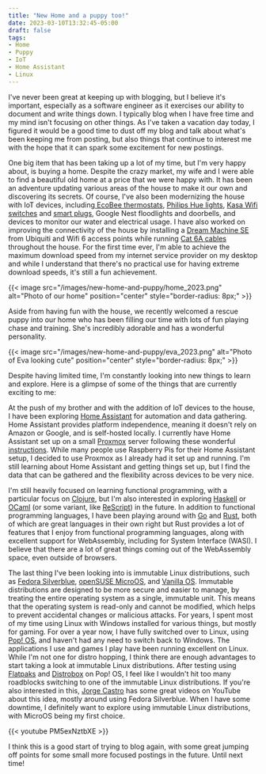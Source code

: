 ```yaml
---
title: "New Home and a puppy too!"
date: 2023-03-10T13:32:45-05:00
draft: false
tags:
- Home
- Puppy
- IoT
- Home Assistant
- Linux
---
```

I've never been great at keeping up with blogging, but I believe it's important, especially as a software engineer as it exercises our ability to document and write things down. I typically blog when I have free time and my mind isn't focusing on other things. As I've taken a vacation day today, I figured it would be a good time to dust off my blog and talk about what's been keeping me from posting, but also things that continue to interest me with the hope that it can spark some excitement for new postings.

One big item that has been taking up a lot of my time, but I'm very happy about, is buying a home. Despite the crazy market, my wife and I were able to find a beautiful old home at a price that we were happy with. It has been an adventure updating various areas of the house to make it our own and discovering its secrets. Of course, I've also been modernizing the house with IoT devices, including[ EcoBee thermostats](https://www.ecobee.com/en-us/), [Philips Hue lights](https://www.philips-hue.com/en-us), [Kasa Wifi switches](https://www.kasasmart.com/us/products/smart-switches/kasa-smart-wi-fi-light-switch-hs200) and [smart plugs](https://www.kasasmart.com/us/products/smart-plugs), Google Nest floodlights and doorbells, and devices to monitor our water and electrical usage. I have also worked on improving the connectivity of the house by installing a [Dream Machine SE](https://store.ui.com/collections/unifi-network-unifi-consoles/products/dream-machine-se) from Ubiquiti and Wifi 6 access points while running [Cat 6A cables](https://www.amazon.com/gp/product/B073WMTQ3R/ref=ppx_yo_dt_b_search_asin_title?ie=UTF8&psc=1) throughout the house. For the first time ever, I'm able to achieve the maximum download speed from my internet service provider on my desktop and while I understand that there's no practical use for having extreme download speeds, it's still a fun achievement.

{{< image src="/images/new-home-and-puppy/home_2023.png" alt="Photo of our home" position="center" style="border-radius: 8px;" >}}

Aside from having fun with the house, we recently welcomed a rescue puppy into our home who has been filling our time with lots of fun playing chase and training. She's incredibly adorable and has a wonderful personality.

{{< image src="/images/new-home-and-puppy/eva_2023.png" alt="Photo of Eva looking cute" position="center" style="border-radius: 8px;" >}}

Despite having limited time, I'm constantly looking into new things to learn and explore. Here is a glimpse of some of the things that are currently exciting to me:

At the push of my brother and with the addition of IoT devices to the house, I have been exploring [Home Assistant](https://www.home-assistant.io/) for automation and data gathering. Home Assistant provides platform independence, meaning it doesn't rely on Amazon or Google, and is self-hosted locally. I currently have Home Assistant set up on a small [Proxmox](https://www.proxmox.com/en/) server following these wonderful [instructions](https://community.home-assistant.io/t/installing-home-assistant-os-using-proxmox-7/201835). While many people use Raspberry Pis for their Home Assistant setup, I decided to use Proxmox as I already had it set up and running. I'm still learning about Home Assistant and getting things set up, but I find the data that can be gathered and the flexibility across devices to be very nice.

I'm still heavily focused on learning functional programming, with a particular focus on [Clojure](https://clojure.org/), but I'm also interested in exploring [Haskell](https://www.haskell.org/) or [OCaml](https://ocaml.org/) (or some variant, like [ReScript](https://rescript-lang.org/)) in the future. In addition to functional programming languages, I have been playing around with [Go](https://go.dev/) and [Rust](https://www.rust-lang.org/), both of which are great languages in their own right but Rust provides a lot of features that I enjoy from functional programming languages, along with excellent support for WebAssembly, including for System Interface (WASI). I believe that there are a lot of great things coming out of the WebAssembly space, even outside of browsers.

The last thing I've been looking into is immutable Linux distributions, such as [Fedora Silverblue](https://silverblue.fedoraproject.or), [openSUSE MicroOS](https://microos.opensuse.org/), and [Vanilla OS](https://vanillaos.org/). Immutable distributions are designed to be more secure and easier to manage, by treating the entire operating system as a single, immutable unit. This means that the operating system is read-only and cannot be modified, which helps to prevent accidental changes or malicious attacks. For years, I spent most of my time using Linux with Windows installed for various things, but mostly for gaming. For over a year now, I have fully switched over to Linux, using [Pop! OS](https://pop.system76.com/), and haven't had any need to switch back to Windows. The applications I use and games I play have been running excellent on Linux. While I'm not one for distro hopping, I think there are enough advantages to start taking a look at immutable Linux distributions. After testing using [Flatpaks](https://www.flatpak.org/) and [Distrobox](https://github.com/89luca89/distrobox) on Pop! OS, I feel like I wouldn't hit too many roadblocks switching to one of the immutable Linux distributions. If you're also interested in this, [Jorge Castro](https://www.youtube.com/@JorgeCastro) has some great videos on YouTube about this idea, mostly around using Fedora Silverblue. When I have some downtime, I definitely want to explore using immutable Linux distributions, with MicroOS being my first choice.

{{< youtube PM5exNztbXE >}}

I think this is a good start of trying to blog again, with some great jumping off points for some small more focused postings in the future. Until next time!